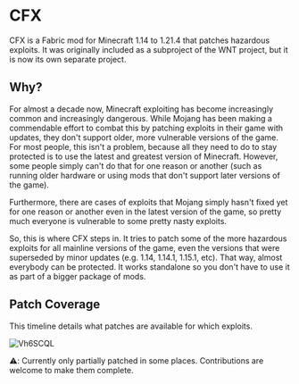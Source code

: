 # CFX
CFX is a Fabric mod for Minecraft 1.14 to 1.21.4 that patches hazardous exploits. It was originally included as a subproject of the WNT project, but it is now its own separate project.

## Why?
For almost a decade now, Minecraft exploiting has become increasingly common and increasingly dangerous. While Mojang has been making a commendable effort to combat this by patching exploits in their game with updates, they don't support older, more vulnerable versions of the game. For most people, this isn't a problem, because all they need to do to stay protected is to use the latest and greatest version of Minecraft. However, some people simply can't do that for one reason or another (such as running older hardware or using mods that don't support later versions of the game).

Furthermore, there are cases of exploits that Mojang simply hasn't fixed yet for one reason or another even in the latest version of the game, so pretty much everyone is vulnerable to some pretty nasty exploits.

So, this is where CFX steps in. It tries to patch some of the more hazardous exploits for all mainline versions of the game, even the versions that were superseded by minor updates (e.g. 1.14, 1.14.1, 1.15.1, etc). That way, almost everybody can be protected. It works standalone so you don't have to use it as part of a bigger package of mods.

## Patch Coverage
This timeline details what patches are available for which exploits.

![Vh6SCQL](https://github.com/user-attachments/assets/b7f7471b-7246-4040-ac2e-0c66bef8b3ce)

⚠️: Currently only partially patched in some places. Contributions are welcome to make them complete.

